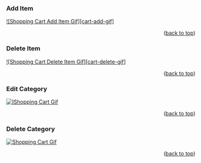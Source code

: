 <a name="demo-top"></a>

<!-- Add Item-->

### Add Item

[![Shopping Cart Add Item Gif][cart-add-gif]](./media/cart_add.gif)

<p align="right">(<a href="#demo-top">back to top</a>)</p>

<!-- Delete  -->

### Delete Item

[![Shopping Cart Delete Item Gif][cart-delete-gif]](./media/cart_delete.gif)

<p align="right">(<a href="#demo-top">back to top</a>)</p>

<!-- Edit Category -->

### Edit Category

[![IShopping Cart Gif][edit-category-gif]](./media/edit_category.gif)

<p align="right">(<a href="#demo-top">back to top</a>)</p>

<!-- Delete Category -->

### Delete Category

[![Shopping Cart Gif][delete-category-gif]](./media/delete_category.gif.gif)

<p align="right">(<a href="#demo-top">back to top</a>)</p>

<!-- MARKDOWN LINKS & IMAGES -->

[routes-gif]: ./media/routes.gif
[add-category-gif]: ./media/add_category.gif
[edit-category-gif]: ./media/edit_category.gif
[delete-category-gif]: ./media/delete_category.gif
[add-item-gif]: ./media/add_item.gif
[edit-item-gif]: ./media/edit_item.gif
[delete-item-gif]: ./media/delete_item.gif